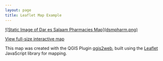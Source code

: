 ```yaml
---
layout: page
title: Leaflet Map Example
---
```

<a href="index.html" target="_blank">
![Static Image of Dar es Salaam Pharmacies Map](dsmpharm.png)</a>

<a href="index.html" target="_blank">View full-size interactive map</a>

This map was created with the QGIS Plugin <a href="https://github.com/tomchadwin/qgis2web" target="_blank">qgis2web</a>, built using the <a href="https://leafletjs.com/" target="_blank">Leaflet</a> JavaScript library for mapping.
